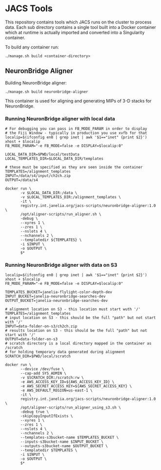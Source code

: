 # JACS Tools

This repository contains tools which JACS runs on the cluster to process data.
Each sub directory contains a single tool built into a Docker container which at runtime is actually imported and converted into a
Singularity container.

To build any container run:
```
./manage.sh build <container-directory>
```

## NeuronBridge Aligner

Building NeuronBridge aligner:
```
./manage.sh build neuronbridge-aligner
```

This container is used for aligning and generating MIPs of 3-D stacks for NeuronBridge.

### Running NeuronBridge aligner with local data

```
# For debugging you can pass in FB_MODE_PARAM in order to display 
# the Fiji Window - typically in production you use xvfb for that 
localip=$(ifconfig en0 | grep inet | awk '$1=="inet" {print $2}')
xhost + $localip
FB_MODE_PARAM="-e FB_MODE=false -e DISPLAY=$localip:0"

LOCAL_DATA_DIR=$PWD/local/testData
LOCAL_TEMPLATES_DIR=$LOCAL_DATA_DIR/templates

# these must be specified as they are seen inside the container
TEMPLATES=/alignment_templates
INPUT=/data/s4/input/ch2ch.zip
OUTPUT=/data/s4

docker run \
       -v $LOCAL_DATA_DIR:/data \
       -v $LOCAL_TEMPLATES_DIR:/alignment_templates \
       -it \
       registry.int.janelia.org/jacs-scripts/neuronbridge-aligner:1.0 \
       /opt/aligner-scripts/run_aligner.sh \
       -debug \
       --xyres 1 \
       --zres 1 \
       --nslots 4 \
       --nchannels 2 \
       --templatedir ${TEMPLATES} \
       -i $INPUT \
       -o $OUTPUT \
       $*
```

### Running NeuronBridge aligner with data on S3
```
localip=$(ifconfig en0 | grep inet | awk '$1=="inet" {print $2}')
xhost + $localip
FB_MODE_PARAM="-e FB_MODE=false -e DISPLAY=$localip:0"

TEMPLATES_BUCKET=janelia-flylight-color-depth-dev
INPUT_BUCKET=janelia-neuronbridge-searches-dev
OUTPUT_BUCKET=janelia-neuronbridge-searches-dev

# alignment location on S3 - this location must start wuth '/'
TEMPLATES=/alignment_templates
# input location on S3 - this should be the full "path" but not start with '/'
INPUT=data-folder-on-s3/ch2ch.zip
# results location on S3 - this should be the full "path" but not start with '/'
OUTPUT=data-folder-on-s3
# scratch directory is a local directory mapped in the container as /scratch
# for holding temporary data generated during alignment
SCRATCH_DIR=$PWD/local/scratch

docker run \
       --device /dev/fuse \
       --cap-add SYS_ADMIN \
       -v $SCRATCH_DIR:/scratch:rw \
       -e AWS_ACCESS_KEY_ID=${AWS_ACCESS_KEY_ID} \
       -e AWS_SECRET_ACCESS_KEY=${AWS_SECRET_ACCESS_KEY} \
       -e AWS_DEFAULT_REGION=us-east-1 \
       -it \
       registry.int.janelia.org/jacs-scripts/neuronbridge-aligner:1.0 \
       /opt/aligner-scripts/run_aligner_using_s3.sh \
       -debug true \
       -skipCopyInputIfExists \
       --xyres 1 \
       --zres 1 \
       --nslots 4 \
       --nchannels 2 \
       --templates-s3bucket-name $TEMPLATES_BUCKET \
       --inputs-s3bucket-name $INPUT_BUCKET \
       --outputs-s3bucket-name $OUTPUT_BUCKET \
       --templatedir $TEMPLATES \
       -i $INPUT \
       -o $OUTPUT \
       $*
```
